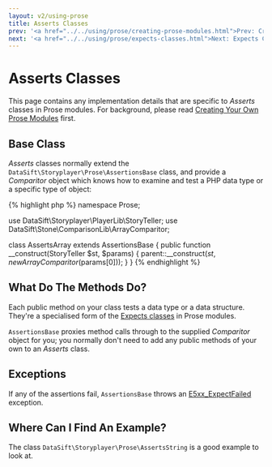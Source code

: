 ```yaml
---
layout: v2/using-prose
title: Asserts Classes
prev: '<a href="../../using/prose/creating-prose-modules.html">Prev: Creating Your Own Prose Modules</a>'
next: '<a href="../../using/prose/expects-classes.html">Next: Expects Classes</a>'
---
```


# Asserts Classes

This page contains any implementation details that are specific to _Asserts_ classes in Prose modules.  For background, please read [Creating Your Own Prose Modules](creating-prose-modules.html) first.

## Base Class

_Asserts_ classes normally extend the `DataSift\Storyplayer\Prose\AssertionsBase` class, and provide a _Comparitor_ object which knows how to examine and test a PHP data type or a specific type of object:

{% highlight php %}
namespace Prose;

use DataSift\Storyplayer\PlayerLib\StoryTeller;
use DataSift\Stone\ComparisonLib\ArrayComparitor;

class AssertsArray extends AssertionsBase
{
	public function __construct(StoryTeller $st, $params)
	{
		parent::__construct($st, new ArrayComparitor($params[0]));
	}
}
{% endhighlight %}

## What Do The Methods Do?

Each public method on your class tests a data type or a data structure.  They're a specialised form of the [Expects classes](expects-classes.html) in Prose modules.

`AssertionsBase` proxies method calls through to the supplied _Comparitor_ object for you; you normally don't need to add any public methods of your own to an _Asserts_ class.

## Exceptions

If any of the assertions fail, `AssertionsBase` throws an [E5xx_ExpectFailed](exceptions.html#E5xx_ExpectFailed) exception.

## Where Can I Find An Example?

The class `DataSift\Storyplayer\Prose\AssertsString` is a good example to look at.